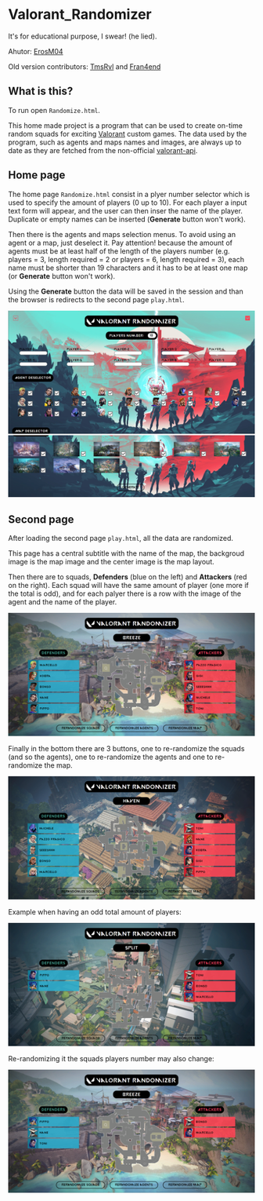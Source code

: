 # Valorant_Randomizer
It's for educational purpose, I swear! (he lied).

Ahutor: [ErosM04](https://github.com/ErosM04)

Old version contributors: [TmsRvl](https://github.com/TmsRvl) and [Fran4end](https://github.com/Fran4end)

## What is this?
To run open ``Randomize.html``.

This home made project is a program that can be used to create on-time random squads for exciting [Valorant](https://playvalorant.com/it-it/) custom games. The data used by the program, such as agents and maps names and images, are always up to date as they are fetched from the non-official [valorant-api](https://valorant-api.com).

## Home page
The home page ``Randomize.html`` consist in a plyer number selector which is used to specify the amount of players (0 up to 10). For each player a input text form will appear, and the user can then inser the name of the player. Duplicate or empty names can be inserted (**Generate** button won't work).

Then there is the agents and maps selection menus. To avoid using an agent or a map, just deselect it. Pay attention! because the amount of agents must be at least half of the length of the players number (e.g. players = 3, length required = 2 or players = 6, length required = 3), each name must be shorter than 19 characters and it has to be at least one map (or **Generate** button won't work).

Using the **Generate** button the data will be saved in the session and than the browser is redirects to the second page ``play.html``.

<div align='center'>
    <img src='./images/readme_images/main_page1.png'>
</div>
<div align='center'>
    <img src='./images/readme_images/main_page2.png'>
</div>

## Second page
After loading the second page ``play.html``, all the data are randomized.

This page has a central subtitle with the name of the map, the backgroud image is the map image and the center image is the map layout.

Then there are to squads, **Defenders** (blue on the left) and **Attackers** (red on the right). Each squad will have the same amount of player (one more if the total is odd), and for each palyer there is a row with the image of the agent and the name of the player.

<div align='center'>
    <img src='./images/readme_images/second_page1.png'>
</div>

Finally in the bottom there are 3 buttons, one to re-randomize the squads (and so the agents), one to re-randomize the agents and one to re-randomize the map.

<div align='center'>
    <img src='./images/readme_images/second_page2.png'>
</div>

Example when having an odd total amount of players:

<div align='center'>
    <img src='./images/readme_images/second_page3.png'>
</div>

Re-randomizing it the squads players number may also change:

<div align='center'>
    <img src='./images/readme_images/second_page4.png'>
</div>